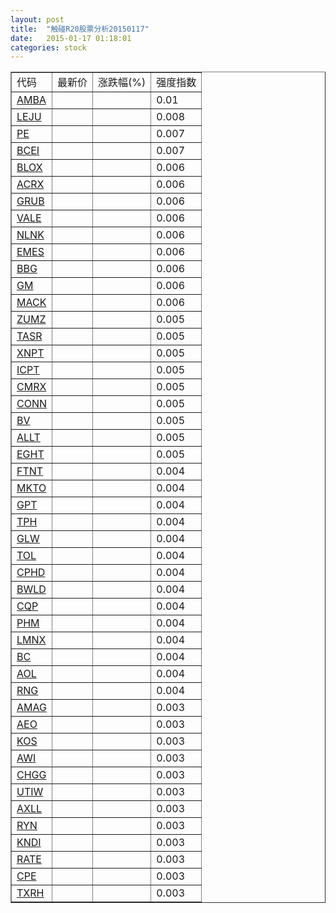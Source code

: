 ```yaml
---
layout: post
title:  "触碰R20股票分析20150117"
date:   2015-01-17 01:18:01
categories: stock
---
```

<script type="text/javascript">
var stockList = []
stockList.push('gb_amba');
stockList.push('gb_leju');
stockList.push('gb_pe');
stockList.push('gb_bcei');
stockList.push('gb_blox');
stockList.push('gb_acrx');
stockList.push('gb_grub');
stockList.push('gb_vale');
stockList.push('gb_nlnk');
stockList.push('gb_emes');
stockList.push('gb_bbg');
stockList.push('gb_gm');
stockList.push('gb_mack');
stockList.push('gb_zumz');
stockList.push('gb_tasr');
stockList.push('gb_xnpt');
stockList.push('gb_icpt');
stockList.push('gb_cmrx');
stockList.push('gb_conn');
stockList.push('gb_bv');
stockList.push('gb_allt');
stockList.push('gb_eght');
stockList.push('gb_ftnt');
stockList.push('gb_mkto');
stockList.push('gb_gpt');
stockList.push('gb_tph');
stockList.push('gb_glw');
stockList.push('gb_tol');
stockList.push('gb_cphd');
stockList.push('gb_bwld');
stockList.push('gb_cqp');
stockList.push('gb_phm');
stockList.push('gb_lmnx');
stockList.push('gb_bc');
stockList.push('gb_aol');
stockList.push('gb_rng');
stockList.push('gb_amag');
stockList.push('gb_aeo');
stockList.push('gb_kos');
stockList.push('gb_awi');
stockList.push('gb_chgg');
stockList.push('gb_utiw');
stockList.push('gb_axll');
stockList.push('gb_ryn');
stockList.push('gb_kndi');
stockList.push('gb_rate');
stockList.push('gb_cpe');
stockList.push('gb_txrh');
</script>

<table border="1">
 <tr>
 <td>代码</td>
  <td>最新价</td>
  <td>涨跌幅(%)</td>
 <td>强度指数</td>
</tr>
  <tr id="amba"><td><a href="http://stock.finance.sina.com.cn/usstock/quotes/AMBA.html" target="_blank">AMBA</a></td><td></td><td></td><td>0.01</td></tr>
  <tr id="leju"><td><a href="http://stock.finance.sina.com.cn/usstock/quotes/LEJU.html" target="_blank">LEJU</a></td><td></td><td></td><td>0.008</td></tr>
  <tr id="pe"><td><a href="http://stock.finance.sina.com.cn/usstock/quotes/PE.html" target="_blank">PE</a></td><td></td><td></td><td>0.007</td></tr>
  <tr id="bcei"><td><a href="http://stock.finance.sina.com.cn/usstock/quotes/BCEI.html" target="_blank">BCEI</a></td><td></td><td></td><td>0.007</td></tr>
  <tr id="blox"><td><a href="http://stock.finance.sina.com.cn/usstock/quotes/BLOX.html" target="_blank">BLOX</a></td><td></td><td></td><td>0.006</td></tr>
  <tr id="acrx"><td><a href="http://stock.finance.sina.com.cn/usstock/quotes/ACRX.html" target="_blank">ACRX</a></td><td></td><td></td><td>0.006</td></tr>
  <tr id="grub"><td><a href="http://stock.finance.sina.com.cn/usstock/quotes/GRUB.html" target="_blank">GRUB</a></td><td></td><td></td><td>0.006</td></tr>
  <tr id="vale"><td><a href="http://stock.finance.sina.com.cn/usstock/quotes/VALE.html" target="_blank">VALE</a></td><td></td><td></td><td>0.006</td></tr>
  <tr id="nlnk"><td><a href="http://stock.finance.sina.com.cn/usstock/quotes/NLNK.html" target="_blank">NLNK</a></td><td></td><td></td><td>0.006</td></tr>
  <tr id="emes"><td><a href="http://stock.finance.sina.com.cn/usstock/quotes/EMES.html" target="_blank">EMES</a></td><td></td><td></td><td>0.006</td></tr>
  <tr id="bbg"><td><a href="http://stock.finance.sina.com.cn/usstock/quotes/BBG.html" target="_blank">BBG</a></td><td></td><td></td><td>0.006</td></tr>
  <tr id="gm"><td><a href="http://stock.finance.sina.com.cn/usstock/quotes/GM.html" target="_blank">GM</a></td><td></td><td></td><td>0.006</td></tr>
  <tr id="mack"><td><a href="http://stock.finance.sina.com.cn/usstock/quotes/MACK.html" target="_blank">MACK</a></td><td></td><td></td><td>0.006</td></tr>
  <tr id="zumz"><td><a href="http://stock.finance.sina.com.cn/usstock/quotes/ZUMZ.html" target="_blank">ZUMZ</a></td><td></td><td></td><td>0.005</td></tr>
  <tr id="tasr"><td><a href="http://stock.finance.sina.com.cn/usstock/quotes/TASR.html" target="_blank">TASR</a></td><td></td><td></td><td>0.005</td></tr>
  <tr id="xnpt"><td><a href="http://stock.finance.sina.com.cn/usstock/quotes/XNPT.html" target="_blank">XNPT</a></td><td></td><td></td><td>0.005</td></tr>
  <tr id="icpt"><td><a href="http://stock.finance.sina.com.cn/usstock/quotes/ICPT.html" target="_blank">ICPT</a></td><td></td><td></td><td>0.005</td></tr>
  <tr id="cmrx"><td><a href="http://stock.finance.sina.com.cn/usstock/quotes/CMRX.html" target="_blank">CMRX</a></td><td></td><td></td><td>0.005</td></tr>
  <tr id="conn"><td><a href="http://stock.finance.sina.com.cn/usstock/quotes/CONN.html" target="_blank">CONN</a></td><td></td><td></td><td>0.005</td></tr>
  <tr id="bv"><td><a href="http://stock.finance.sina.com.cn/usstock/quotes/BV.html" target="_blank">BV</a></td><td></td><td></td><td>0.005</td></tr>
  <tr id="allt"><td><a href="http://stock.finance.sina.com.cn/usstock/quotes/ALLT.html" target="_blank">ALLT</a></td><td></td><td></td><td>0.005</td></tr>
  <tr id="eght"><td><a href="http://stock.finance.sina.com.cn/usstock/quotes/EGHT.html" target="_blank">EGHT</a></td><td></td><td></td><td>0.005</td></tr>
  <tr id="ftnt"><td><a href="http://stock.finance.sina.com.cn/usstock/quotes/FTNT.html" target="_blank">FTNT</a></td><td></td><td></td><td>0.004</td></tr>
  <tr id="mkto"><td><a href="http://stock.finance.sina.com.cn/usstock/quotes/MKTO.html" target="_blank">MKTO</a></td><td></td><td></td><td>0.004</td></tr>
  <tr id="gpt"><td><a href="http://stock.finance.sina.com.cn/usstock/quotes/GPT.html" target="_blank">GPT</a></td><td></td><td></td><td>0.004</td></tr>
  <tr id="tph"><td><a href="http://stock.finance.sina.com.cn/usstock/quotes/TPH.html" target="_blank">TPH</a></td><td></td><td></td><td>0.004</td></tr>
  <tr id="glw"><td><a href="http://stock.finance.sina.com.cn/usstock/quotes/GLW.html" target="_blank">GLW</a></td><td></td><td></td><td>0.004</td></tr>
  <tr id="tol"><td><a href="http://stock.finance.sina.com.cn/usstock/quotes/TOL.html" target="_blank">TOL</a></td><td></td><td></td><td>0.004</td></tr>
  <tr id="cphd"><td><a href="http://stock.finance.sina.com.cn/usstock/quotes/CPHD.html" target="_blank">CPHD</a></td><td></td><td></td><td>0.004</td></tr>
  <tr id="bwld"><td><a href="http://stock.finance.sina.com.cn/usstock/quotes/BWLD.html" target="_blank">BWLD</a></td><td></td><td></td><td>0.004</td></tr>
  <tr id="cqp"><td><a href="http://stock.finance.sina.com.cn/usstock/quotes/CQP.html" target="_blank">CQP</a></td><td></td><td></td><td>0.004</td></tr>
  <tr id="phm"><td><a href="http://stock.finance.sina.com.cn/usstock/quotes/PHM.html" target="_blank">PHM</a></td><td></td><td></td><td>0.004</td></tr>
  <tr id="lmnx"><td><a href="http://stock.finance.sina.com.cn/usstock/quotes/LMNX.html" target="_blank">LMNX</a></td><td></td><td></td><td>0.004</td></tr>
  <tr id="bc"><td><a href="http://stock.finance.sina.com.cn/usstock/quotes/BC.html" target="_blank">BC</a></td><td></td><td></td><td>0.004</td></tr>
  <tr id="aol"><td><a href="http://stock.finance.sina.com.cn/usstock/quotes/AOL.html" target="_blank">AOL</a></td><td></td><td></td><td>0.004</td></tr>
  <tr id="rng"><td><a href="http://stock.finance.sina.com.cn/usstock/quotes/RNG.html" target="_blank">RNG</a></td><td></td><td></td><td>0.004</td></tr>
  <tr id="amag"><td><a href="http://stock.finance.sina.com.cn/usstock/quotes/AMAG.html" target="_blank">AMAG</a></td><td></td><td></td><td>0.003</td></tr>
  <tr id="aeo"><td><a href="http://stock.finance.sina.com.cn/usstock/quotes/AEO.html" target="_blank">AEO</a></td><td></td><td></td><td>0.003</td></tr>
  <tr id="kos"><td><a href="http://stock.finance.sina.com.cn/usstock/quotes/KOS.html" target="_blank">KOS</a></td><td></td><td></td><td>0.003</td></tr>
  <tr id="awi"><td><a href="http://stock.finance.sina.com.cn/usstock/quotes/AWI.html" target="_blank">AWI</a></td><td></td><td></td><td>0.003</td></tr>
  <tr id="chgg"><td><a href="http://stock.finance.sina.com.cn/usstock/quotes/CHGG.html" target="_blank">CHGG</a></td><td></td><td></td><td>0.003</td></tr>
  <tr id="utiw"><td><a href="http://stock.finance.sina.com.cn/usstock/quotes/UTIW.html" target="_blank">UTIW</a></td><td></td><td></td><td>0.003</td></tr>
  <tr id="axll"><td><a href="http://stock.finance.sina.com.cn/usstock/quotes/AXLL.html" target="_blank">AXLL</a></td><td></td><td></td><td>0.003</td></tr>
  <tr id="ryn"><td><a href="http://stock.finance.sina.com.cn/usstock/quotes/RYN.html" target="_blank">RYN</a></td><td></td><td></td><td>0.003</td></tr>
  <tr id="kndi"><td><a href="http://stock.finance.sina.com.cn/usstock/quotes/KNDI.html" target="_blank">KNDI</a></td><td></td><td></td><td>0.003</td></tr>
  <tr id="rate"><td><a href="http://stock.finance.sina.com.cn/usstock/quotes/RATE.html" target="_blank">RATE</a></td><td></td><td></td><td>0.003</td></tr>
  <tr id="cpe"><td><a href="http://stock.finance.sina.com.cn/usstock/quotes/CPE.html" target="_blank">CPE</a></td><td></td><td></td><td>0.003</td></tr>
  <tr id="txrh"><td><a href="http://stock.finance.sina.com.cn/usstock/quotes/TXRH.html" target="_blank">TXRH</a></td><td></td><td></td><td>0.003</td></tr>
</table>
